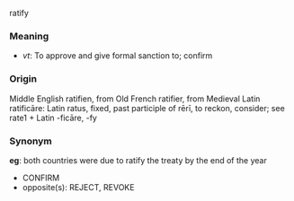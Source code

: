 ratify
### Meaning
+ _vt_: To approve and give formal sanction to; confirm

### Origin

Middle English ratifien, from Old French ratifier, from Medieval Latin ratificāre: Latin ratus, fixed, past participle of rērī, to reckon, consider; see rate1 + Latin -ficāre, -fy

### Synonym

__eg__: both countries were due to ratify the treaty by the end of the year

+ CONFIRM
+ opposite(s): REJECT, REVOKE


